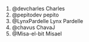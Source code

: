 1. @devcharles Charles
2. @pepitodev pepito
3. @LynxPardelle Lynx Pardelle
4. @chavus ChavaJ
5. @Misa-el-bit Misael
